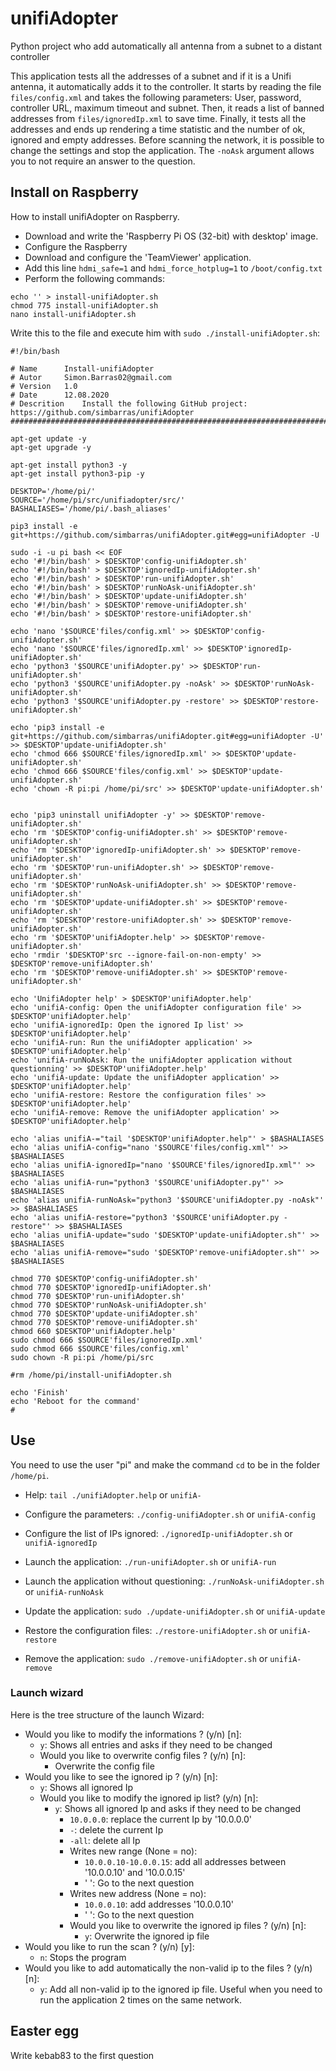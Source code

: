 # unifiAdopter
Python project who add automatically all antenna from a subnet to a distant controller

This application tests all the addresses of a subnet and if it is a Unifi antenna, it automatically adds it to the controller.
It starts by reading the file `files/config.xml` and takes the following parameters: User, password, controller URL, maximum timeout and subnet. Then, it reads a list of banned addresses from `files/ignoredIp.xml` to save time. Finally, it tests all the addresses and ends up rendering a time statistic and the number of ok, ignored and empty addresses.
Before scanning the network, it is possible to change the settings and stop the application.
The `-noAsk` argument allows you to not require an answer to the question.

## Install on Raspberry

How to install unifiAdopter on Raspberry.
- Download and write the 'Raspberry Pi OS (32-bit) with desktop' image.
- Configure the Raspberry
- Download and configure the 'TeamViewer' application.
- Add this line `hdmi_safe=1` and `hdmi_force_hotplug=1` to `/boot/config.txt`
- Perform the following commands:
```
echo '' > install-unifiAdopter.sh
chmod 775 install-unifiAdopter.sh
nano install-unifiAdopter.sh
```
Write this to the file and execute him with `sudo ./install-unifiAdopter.sh`:
```
#!/bin/bash

# Name		Install-unifiAdopter
# Autor     Simon.Barras02@gmail.com
# Version	1.0
# Date		12.08.2020
# Descrition	Install the following GitHub project: https://github.com/simbarras/unifiAdopter
############################################################################################

apt-get update -y
apt-get upgrade -y

apt-get install python3 -y
apt-get install python3-pip -y

DESKTOP='/home/pi/'
SOURCE='/home/pi/src/unifiadopter/src/'
BASHALIASES='/home/pi/.bash_aliases'

pip3 install -e git+https://github.com/simbarras/unifiAdopter.git#egg=unifiAdopter -U

sudo -i -u pi bash << EOF
echo '#!/bin/bash' > $DESKTOP'config-unifiAdopter.sh'
echo '#!/bin/bash' > $DESKTOP'ignoredIp-unifiAdopter.sh'
echo '#!/bin/bash' > $DESKTOP'run-unifiAdopter.sh'
echo '#!/bin/bash' > $DESKTOP'runNoAsk-unifiAdopter.sh'
echo '#!/bin/bash' > $DESKTOP'update-unifiAdopter.sh'
echo '#!/bin/bash' > $DESKTOP'remove-unifiAdopter.sh'
echo '#!/bin/bash' > $DESKTOP'restore-unifiAdopter.sh'

echo 'nano '$SOURCE'files/config.xml' >> $DESKTOP'config-unifiAdopter.sh'
echo 'nano '$SOURCE'files/ignoredIp.xml' >> $DESKTOP'ignoredIp-unifiAdopter.sh'
echo 'python3 '$SOURCE'unifiAdopter.py' >> $DESKTOP'run-unifiAdopter.sh'
echo 'python3 '$SOURCE'unifiAdopter.py -noAsk' >> $DESKTOP'runNoAsk-unifiAdopter.sh'
echo 'python3 '$SOURCE'unifiAdopter.py -restore' >> $DESKTOP'restore-unifiAdopter.sh'

echo 'pip3 install -e git+https://github.com/simbarras/unifiAdopter.git#egg=unifiAdopter -U' >> $DESKTOP'update-unifiAdopter.sh'
echo 'chmod 666 $SOURCE'files/ignoredIp.xml' >> $DESKTOP'update-unifiAdopter.sh'
echo 'chmod 666 $SOURCE'files/config.xml' >> $DESKTOP'update-unifiAdopter.sh'
echo 'chown -R pi:pi /home/pi/src' >> $DESKTOP'update-unifiAdopter.sh'


echo 'pip3 uninstall unifiAdopter -y' >> $DESKTOP'remove-unifiAdopter.sh'
echo 'rm '$DESKTOP'config-unifiAdopter.sh' >> $DESKTOP'remove-unifiAdopter.sh'
echo 'rm '$DESKTOP'ignoredIp-unifiAdopter.sh' >> $DESKTOP'remove-unifiAdopter.sh'
echo 'rm '$DESKTOP'run-unifiAdopter.sh' >> $DESKTOP'remove-unifiAdopter.sh'
echo 'rm '$DESKTOP'runNoAsk-unifiAdopter.sh' >> $DESKTOP'remove-unifiAdopter.sh'
echo 'rm '$DESKTOP'update-unifiAdopter.sh' >> $DESKTOP'remove-unifiAdopter.sh'
echo 'rm '$DESKTOP'restore-unifiAdopter.sh' >> $DESKTOP'remove-unifiAdopter.sh'
echo 'rm '$DESKTOP'unifiAdopter.help' >> $DESKTOP'remove-unifiAdopter.sh'
echo 'rmdir '$DESKTOP'src --ignore-fail-on-non-empty' >> $DESKTOP'remove-unifiAdopter.sh'
echo 'rm '$DESKTOP'remove-unifiAdopter.sh' >> $DESKTOP'remove-unifiAdopter.sh'

echo 'UnifiAdopter help' > $DESKTOP'unifiAdopter.help'
echo 'unifiA-config: Open the unifiAdopter configuration file' >> $DESKTOP'unifiAdopter.help'
echo 'unifiA-ignoredIp: Open the ignored Ip list' >> $DESKTOP'unifiAdopter.help'
echo 'unifiA-run: Run the unifiAdopter application' >> $DESKTOP'unifiAdopter.help'
echo 'unifiA-runNoAsk: Run the unifiAdopter application without questionning' >> $DESKTOP'unifiAdopter.help'
echo 'unifiA-update: Update the unifiAdopter application' >> $DESKTOP'unifiAdopter.help'
echo 'unifiA-restore: Restore the configuration files' >> $DESKTOP'unifiAdopter.help'
echo 'unifiA-remove: Remove the unifiAdopter application' >> $DESKTOP'unifiAdopter.help'

echo 'alias unifiA-="tail '$DESKTOP'unifiAdopter.help"' > $BASHALIASES
echo 'alias unifiA-config="nano '$SOURCE'files/config.xml"' >> $BASHALIASES
echo 'alias unifiA-ignoredIp="nano '$SOURCE'files/ignoredIp.xml"' >> $BASHALIASES
echo 'alias unifiA-run="python3 '$SOURCE'unifiAdopter.py"' >> $BASHALIASES
echo 'alias unifiA-runNoAsk="python3 '$SOURCE'unifiAdopter.py -noAsk"' >> $BASHALIASES
echo 'alias unifiA-restore="python3 '$SOURCE'unifiAdopter.py -restore"' >> $BASHALIASES
echo 'alias unifiA-update="sudo '$DESKTOP'update-unifiAdopter.sh"' >> $BASHALIASES
echo 'alias unifiA-remove="sudo '$DESKTOP'remove-unifiAdopter.sh"' >> $BASHALIASES

chmod 770 $DESKTOP'config-unifiAdopter.sh'
chmod 770 $DESKTOP'ignoredIp-unifiAdopter.sh'
chmod 770 $DESKTOP'run-unifiAdopter.sh'
chmod 770 $DESKTOP'runNoAsk-unifiAdopter.sh'
chmod 770 $DESKTOP'update-unifiAdopter.sh'
chmod 770 $DESKTOP'remove-unifiAdopter.sh'
chmod 660 $DESKTOP'unifiAdopter.help'
sudo chmod 666 $SOURCE'files/ignoredIp.xml'
sudo chmod 666 $SOURCE'files/config.xml'
sudo chown -R pi:pi /home/pi/src

#rm /home/pi/install-unifiAdopter.sh

echo 'Finish'
echo 'Reboot for the command'
#
````
## Use
You need to use the user "pi" and make the command `cd` to be in the folder `/home/pi`.
- Help:
`tail ./unifiAdopter.help` or `unifiA-`

- Configure the parameters:
`./config-unifiAdopter.sh` or `unifiA-config`

- Configure the list of IPs ignored:
`./ignoredIp-unifiAdopter.sh` or `unifiA-ignoredIp`

- Launch the application:
`./run-unifiAdopter.sh` or `unifiA-run`

- Launch the application without questioning:
`./runNoAsk-unifiAdopter.sh` or `unifiA-runNoAsk`

- Update the application:
`sudo ./update-unifiAdopter.sh` or `unifiA-update`

- Restore the configuration files:
`./restore-unifiAdopter.sh` or `unifiA-restore`

- Remove the application:
`sudo ./remove-unifiAdopter.sh` or `unifiA-remove`

### Launch wizard
Here is the tree structure of the launch Wizard:
- Would you like to modify the informations ? (y/n) [n]:
  - `y`: Shows all entries and asks if they need to be changed
  - Would you like to overwrite config files ? (y/n) [n]:
    - Overwrite the config file
- Would you like to see the ignored ip ? (y/n) [n]:
  - `y`: Shows all ignored Ip
  - Would you like to modify the ignored ip list? (y/n) [n]:
    - `y`: Shows all ignored Ip and asks if they need to be changed
        - `10.0.0.0`: replace the current Ip by '10.0.0.0'
        - `-`: delete the current Ip
        - `-all`: delete all Ip
      - Writes new range (None = no):
        - `10.0.0.10-10.0.0.15`: add all addresses between '10.0.0.10' and '10.0.0.15'
        - ' ': Go to the next question
      - Writes new address (None = no):
        - `10.0.0.10`: add addresses '10.0.0.10'
        - ' ': Go to the next question
      - Would you like to overwrite the ignored ip files ? (y/n) [n]:
        - `y`: Overwrite the ignored ip file
- Would you like to run the scan ? (y/n) [y]:
  - `n`: Stops the program
- Would you like to add automatically the non-valid ip to the files ? (y/n) [n]:
  - `y`: Add all non-valid ip to the ignored ip file. Useful when you need to run the application 2 times on the same network.

## Easter egg
Write kebab83 to the first question
